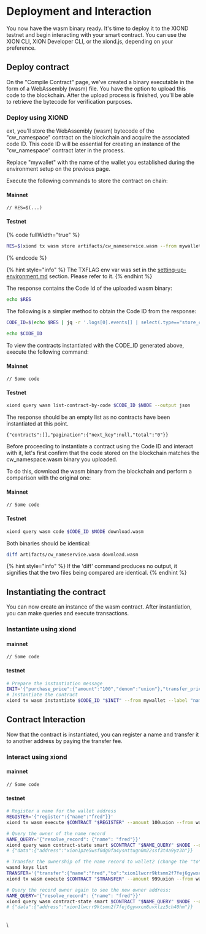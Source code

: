 # Deployment and Interaction

You now have the wasm binary ready. It's time to deploy it to the XIOND testnet and begin interacting with your smart contract. You can use the XION CLI, XION Developer CLI, or the xiond.js, depending on your preference.

## Deploy contract

On the "Compile Contract" page, we've created a binary executable in the form of a WebAssembly (wasm) file. You have the option to upload this code to the blockchain. After the upload process is finished, you'll be able to retrieve the bytecode for verification purposes.

### Deploy using XIOND

ext, you'll store the WebAssembly (wasm) bytecode of the "cw\_namespace" contract on the blockchain and acquire the associated code ID. This code ID will be essential for creating an instance of the "cw\_namespace" contract later in the process.

Replace "mywallet" with the name of the wallet you established during the environment setup on the previous page.

Execute the following commands to store the contract on chain:

#### Mainnet

```
// RES=$(...)
```

#### Testnet

{% code fullWidth="true" %}
```sh
RES=$(xiond tx wasm store artifacts/cw_nameservice.wasm --from mywallet $TXFLAG -y --output json)
```
{% endcode %}

{% hint style="info" %}
The TXFLAG env var was set in the [setting-up-environment.md](../setting-up-environment.md "mention") section. Please refer to it.
{% endhint %}

The response contains the Code Id of the uploaded wasm binary:

```sh
echo $RES
```

The following is a simpler method to obtain the Code ID from the response:

```bash
CODE_ID=$(echo $RES | jq -r '.logs[0].events[] | select(.type=="store_code") | .attributes[] | select(.key=="code_id") | .value')
```

```bash
echo $CODE_ID
```

To view the contracts instantiated with the CODE\_ID generated above, execute the following command:

#### Mainnet

```
// Some code
```

#### Testnet

```bash
xiond query wasm list-contract-by-code $CODE_ID $NODE --output json
```

The response should be an empty list as no contracts have been instantiated at this point.

```
{"contracts":[],"pagination":{"next_key":null,"total":"0"}}
```

Before proceeding to instantiate a contract using the Code ID and interact with it, let's first confirm that the code stored on the blockchain matches the cw\_namespace.wasm binary you uploaded.&#x20;

To do this, download the wasm binary from the blockchain and perform a comparison with the original one:

#### Mainnet

```
// Some code
```

#### Testnet

```bash
xiond query wasm code $CODE_ID $NODE download.wasm
```

Both binaries should be identical:

```bash
diff artifacts/cw_nameservice.wasm download.wasm
```

{% hint style="info" %}
If the 'diff' command produces no output, it signifies that the two files being compared are identical.
{% endhint %}



## Instantiating the contract

You can now create an instance of the wasm contract. After instantiation, you can make queries and execute transactions.

### Instantiate using xiond

#### mainnet

```
// Some code
```

#### testnet

```bash
# Prepare the instantiation message
INIT='{"purchase_price":{"amount":"100","denom":"uxion"},"transfer_price":{"amount":"999","denom":"uxion"}}'
# Instantiate the contract
xiond tx wasm instantiate $CODE_ID "$INIT" --from mywallet --label "name service" $TXFLAG -y --no-admin
```

## Contract Interaction

Now that the contract is instantiated, you can register a name and transfer it to another address by paying the transfer fee.

### Interact using xiond

#### mainnet

```
// Some code
```

#### testnet

```bash
# Register a name for the wallet address
REGISTER='{"register":{"name":"fred"}}'
xiond tx wasm execute $CONTRACT "$REGISTER" --amount 100uxion --from wallet $TXFLAG -y

# Query the owner of the name record
NAME_QUERY='{"resolve_record": {"name": "fred"}}'
xiond query wasm contract-state smart $CONTRACT "$NAME_QUERY" $NODE --output json
# {"data":{"address":"xion1pze5wsf0dg0fa4ysnttugn0m22ssf3t4a9yz3h"}}

# Transfer the ownership of the name record to wallet2 (change the "to" address to wallet2 generated during environment setup)
wasmd keys list
TRANSFER='{"transfer":{"name":"fred","to":"xion1lwcrr9ktsmn2f7fej6gywxcm8uvxlzz5ch40hm"}}'
xiond tx wasm execute $CONTRACT "$TRANSFER" --amount 999uxion --from wallet $TXFLAG -y

# Query the record owner again to see the new owner address:
NAME_QUERY='{"resolve_record": {"name": "fred"}}'
xiond query wasm contract-state smart $CONTRACT "$NAME_QUERY" $NODE --output json
# {"data":{"address":"xion1lwcrr9ktsmn2f7fej6gywxcm8uvxlzz5ch40hm"}}
```

## &#x20;

\
